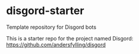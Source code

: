 # disgord-starter
Template repository for Disgord bots

This is a starter repo for the project named Disgord: https://github.com/andersfylling/disgord
